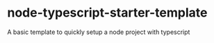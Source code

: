 # node-typescript-starter-template
A basic template to quickly setup a node project with typescript
